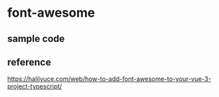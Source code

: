# font-awesome
## sample code
<fa icon="align-right" class="classname"></fa>

## reference
https://halilyuce.com/web/how-to-add-font-awesome-to-your-vue-3-project-typescript/